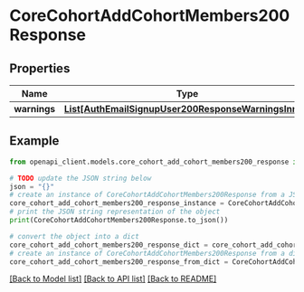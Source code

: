 # CoreCohortAddCohortMembers200Response


## Properties

Name | Type | Description | Notes
------------ | ------------- | ------------- | -------------
**warnings** | [**List[AuthEmailSignupUser200ResponseWarningsInner]**](AuthEmailSignupUser200ResponseWarningsInner.md) |  | [optional] 

## Example

```python
from openapi_client.models.core_cohort_add_cohort_members200_response import CoreCohortAddCohortMembers200Response

# TODO update the JSON string below
json = "{}"
# create an instance of CoreCohortAddCohortMembers200Response from a JSON string
core_cohort_add_cohort_members200_response_instance = CoreCohortAddCohortMembers200Response.from_json(json)
# print the JSON string representation of the object
print(CoreCohortAddCohortMembers200Response.to_json())

# convert the object into a dict
core_cohort_add_cohort_members200_response_dict = core_cohort_add_cohort_members200_response_instance.to_dict()
# create an instance of CoreCohortAddCohortMembers200Response from a dict
core_cohort_add_cohort_members200_response_from_dict = CoreCohortAddCohortMembers200Response.from_dict(core_cohort_add_cohort_members200_response_dict)
```
[[Back to Model list]](../README.md#documentation-for-models) [[Back to API list]](../README.md#documentation-for-api-endpoints) [[Back to README]](../README.md)


